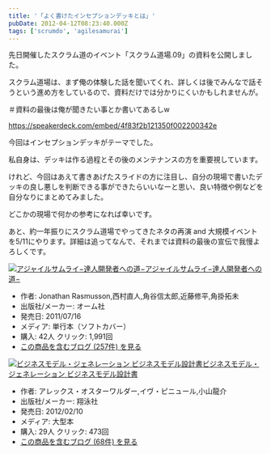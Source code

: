```yaml
---
title: '「よく書けたインセプションデッキとは」'
pubDate: 2012-04-12T08:23:40.000Z
tags: ['scrumdo', 'agilesamurai']
---
```


先日開催したスクラム道のイベント「スクラム道場.09」の資料を公開しました。

スクラム道場は、まず俺の体験した話を聞いてくれ、詳しくは後でみんなで話そうという進め方をしているので、資料だけでは分かりにくいかもしれませんが。

＃資料の最後は俺が聞きたい事とか書いてあるしw

https://speakerdeck.com/embed/4f83f2b121350f002200342e

今回はインセプションデッキがテーマでした。

私自身は、デッキは作る過程とその後のメンテナンスの方を重要視しています。

けれど、今回はあえて書きあげたスライドの方に注目し、自分の現場で書いたデッキの良し悪しを判断できる事ができたらいいなーと思い、良い特徴や例などを自分なりにまとめてみました。

どこかの現場で何かの参考になれば幸いです。

あと、約一年振りにスクラム道場でやってきたネタの再演 and 大規模イベントを5/11にやります。詳細は追ってなんで、それまでは資料の最後の宣伝で我慢よろしくです。

[![アジャイルサムライ−達人開発者への道−](https://images-fe.ssl-images-amazon.com/images/I/51flKufOVUL._SL160_.jpg)](http://www.amazon.co.jp/exec/obidos/ASIN/4274068560/nawoto07-22/)[アジャイルサムライ−達人開発者への道−](http://www.amazon.co.jp/exec/obidos/ASIN/4274068560/nawoto07-22/)

- 作者: Jonathan Rasmusson,西村直人,角谷信太郎,近藤修平,角掛拓未
- 出版社/メーカー: オーム社
- 発売日: 2011/07/16
- メディア: 単行本（ソフトカバー）
- 購入: 42人 クリック: 1,991回
- [この商品を含むブログ (257件) を見る](http://d.hatena.ne.jp/asin/4274068560/nawoto07-22)

[![ビジネスモデル・ジェネレーション ビジネスモデル設計書](https://images-fe.ssl-images-amazon.com/images/I/61JW%2BUp%2B6jL._SL160_.jpg)](http://www.amazon.co.jp/exec/obidos/ASIN/4798122971/nawoto07-22/)[ビジネスモデル・ジェネレーション ビジネスモデル設計書](http://www.amazon.co.jp/exec/obidos/ASIN/4798122971/nawoto07-22/)

- 作者: アレックス・オスターワルダー,イヴ・ピニュール,小山龍介
- 出版社/メーカー: 翔泳社
- 発売日: 2012/02/10
- メディア: 大型本
- 購入: 29人 クリック: 473回
- [この商品を含むブログ (68件) を見る](http://d.hatena.ne.jp/asin/4798122971/nawoto07-22)
